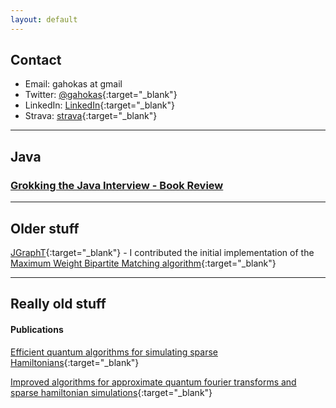 ```yaml
---
layout: default
---
```


## Contact
* Email: gahokas at gmail
* Twitter: [@gahokas](https://twitter.com/gahokas){:target="_blank"}
* LinkedIn: [LinkedIn](https://www.linkedin.com/in/graemeahokas){:target="_blank"}
* Strava: [strava](https://www.strava.com/athletes/1130999){:target="_blank"}
* * * 
## Java
### [Grokking the Java Interview - Book Review](grokking/)
* * * 
## Older stuff
[JGraphT](https://jgrapht.org/){:target="_blank"} - I contributed the initial implementation of the [Maximum Weight Bipartite Matching algorithm](https://jgrapht.org/javadoc/org.jgrapht.core/org/jgrapht/alg/matching/MaximumWeightBipartiteMatching.html){:target="_blank"}
* * *
## Really old stuff
#### Publications
[Efficient quantum algorithms for simulating sparse Hamiltonians](https://arxiv.org/abs/quant-ph/0508139){:target="_blank"}

[Improved algorithms for approximate quantum fourier transforms and sparse hamiltonian simulations](https://prism.ucalgary.ca/handle/1880/41417){:target="_blank"}
